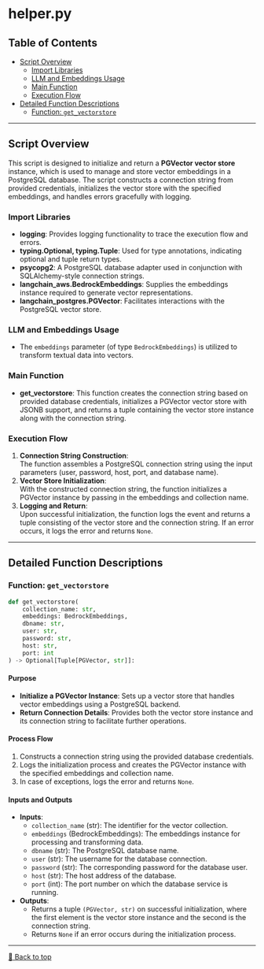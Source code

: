 # helper.py

## Table of Contents <a name="table-of-contents"></a>
- [Script Overview](#script-overview)
  - [Import Libraries](#import-libraries)
  - [LLM and Embeddings Usage](#llm-and-embeddings-usage)
  - [Main Function](#main-function)
  - [Execution Flow](#execution-flow)
- [Detailed Function Descriptions](#detailed-function-descriptions)
  - [Function: `get_vectorstore`](#get_vectorstore)

---

## Script Overview <a name="script-overview"></a>
This script is designed to initialize and return a **PGVector vector store** instance, which is used to manage and store vector embeddings in a PostgreSQL database. The script constructs a connection string from provided credentials, initializes the vector store with the specified embeddings, and handles errors gracefully with logging.

### Import Libraries <a name="import-libraries"></a>
- **logging**: Provides logging functionality to trace the execution flow and errors.
- **typing.Optional, typing.Tuple**: Used for type annotations, indicating optional and tuple return types.
- **psycopg2**: A PostgreSQL database adapter used in conjunction with SQLAlchemy-style connection strings.
- **langchain_aws.BedrockEmbeddings**: Supplies the embeddings instance required to generate vector representations.
- **langchain_postgres.PGVector**: Facilitates interactions with the PostgreSQL vector store.

### LLM and Embeddings Usage <a name="llm-and-embeddings-usage"></a>
- The `embeddings` parameter (of type `BedrockEmbeddings`) is utilized to transform textual data into vectors.

### Main Function <a name="main-function"></a>
- **get_vectorstore**: This function creates the connection string based on provided database credentials, initializes a PGVector vector store with JSONB support, and returns a tuple containing the vector store instance along with the connection string.

### Execution Flow <a name="execution-flow"></a>
1. **Connection String Construction**:  
   The function assembles a PostgreSQL connection string using the input parameters (user, password, host, port, and database name).
2. **Vector Store Initialization**:  
   With the constructed connection string, the function initializes a PGVector instance by passing in the embeddings and collection name.
3. **Logging and Return**:  
   Upon successful initialization, the function logs the event and returns a tuple consisting of the vector store and the connection string. If an error occurs, it logs the error and returns `None`.

---

## Detailed Function Descriptions <a name="detailed-function-descriptions"></a>

### Function: `get_vectorstore` <a name="get_vectorstore"></a>
```python
def get_vectorstore(
    collection_name: str, 
    embeddings: BedrockEmbeddings, 
    dbname: str, 
    user: str, 
    password: str, 
    host: str, 
    port: int
) -> Optional[Tuple[PGVector, str]]:
```

#### Purpose
- **Initialize a PGVector Instance**: Sets up a vector store that handles vector embeddings using a PostgreSQL backend.
- **Return Connection Details**: Provides both the vector store instance and its connection string to facilitate further operations.

#### Process Flow
1. Constructs a connection string using the provided database credentials.
2. Logs the initialization process and creates the PGVector instance with the specified embeddings and collection name.
3. In case of exceptions, logs the error and returns `None`.

#### Inputs and Outputs
- **Inputs**:
  - `collection_name` (str): The identifier for the vector collection.
  - `embeddings` (BedrockEmbeddings): The embeddings instance for processing and transforming data.
  - `dbname` (str): The PostgreSQL database name.
  - `user` (str): The username for the database connection.
  - `password` (str): The corresponding password for the database user.
  - `host` (str): The host address of the database.
  - `port` (int): The port number on which the database service is running.
- **Outputs**:
  - Returns a tuple `(PGVector, str)` on successful initialization, where the first element is the vector store instance and the second is the connection string.
  - Returns `None` if an error occurs during the initialization process.

---

[🔼 Back to top](#table-of-contents)
